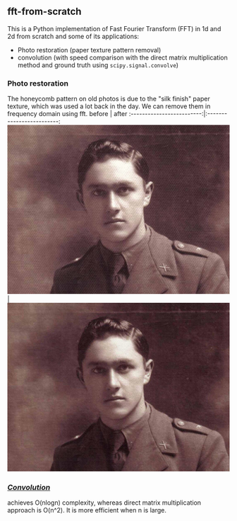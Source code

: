 ## fft-from-scratch
This is a Python implementation of Fast Fourier Transform (FFT) in 1d and 2d from scratch and some of its applications:
* Photo restoration (paper texture pattern removal)
* convolution (with speed comparison with the direct matrix multiplication method and ground truth using `scipy.signal.convolve`)

### Photo restoration
The honeycomb pattern on old photos is due to the "silk finish" paper texture, which was used a lot back in the day. We can remove them in frequency domain using fft.
before             |  after
:-------------------------:|:-------------------------:
![](https://github.com/samrere/fft-from-scratch/blob/main/images/old.jpg)  |  ![](https://github.com/samrere/fft-from-scratch/blob/main/images/new.jpg)

### [*Convolution*](https://nbviewer.org/github/samrere/fft-from-scratch/blob/main/convlution_comparison.ipynb)
achieves O(nlogn) complexity, whereas direct matrix multiplication approach is O(n^2). It is more efficient when n is large.
	 
